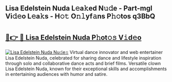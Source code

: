 ## Lisa Edelstein Nuda L𝚎a𝚔ed N𝚞𝚍e - Part-mgl Vi𝚍𝚎o L𝚎a𝚔s - H𝚘𝚝 O𝚗𝚕yf𝚊ns P𝚑𝚘tos q3BbQ

# <h2><a href="http://kf0nrb7.oniu.top/?m=Lisa+Edelstein+Nuda">🔗👉 🔴 Lisa Edelstein Nuda P𝚑ot𝚘𝚜 V𝚒d𝚎o</a></h2>

[![Lisa Edelstein Nuda Nu𝚍e𝚜](https://i.imgur.com/0qMVB7G.gif)](http://kf0nrb7.oniu.top/?m=Lisa+Edelstein+Nuda)
Virtual dance innovator and web entertainer Lisa Edelstein Nuda, celebrated for sharing dance and lifestyle inspiration through solo and collaborative dance acts and brief films. Versatile clown Lisa Edelstein Nuda, known for their exceptional skills and accomplishments in entertaining audiences with humor and satire.  

